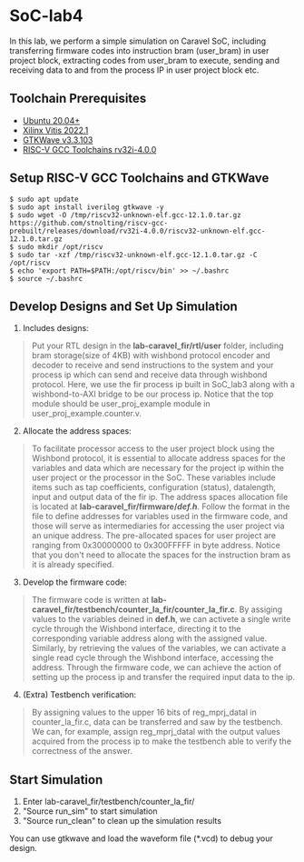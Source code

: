 # SoC-lab4
In this lab, we perform a simple simulation on Caravel SoC, including transferring firmware codes into instruction bram (user_bram) in user project block, extracting codes from user_bram to execute, sending and receiving data to and from the process IP in user project block etc.

## Toolchain Prerequisites
* [Ubuntu 20.04+](https://releases.ubuntu.com/focal/)
* [Xilinx Vitis 2022.1](https://www.xilinx.com/support/download/index.html/content/xilinx/en/downloadNav/vivado-design-tools/2022-1.html)
* [GTKWave v3.3.103](https://gtkwave.sourceforge.net/)
* [RISC-V GCC Toolchains rv32i-4.0.0](https://github.com/stnolting/riscv-gcc-prebuilt)

## Setup RISC-V GCC Toolchains and GTKWave
```shell
$ sudo apt update
$ sudo apt install iverilog gtkwave -y
$ sudo wget -O /tmp/riscv32-unknown-elf.gcc-12.1.0.tar.gz https://github.com/stnolting/riscv-gcc-prebuilt/releases/download/rv32i-4.0.0/riscv32-unknown-elf.gcc-12.1.0.tar.gz
$ sudo mkdir /opt/riscv
$ sudo tar -xzf /tmp/riscv32-unknown-elf.gcc-12.1.0.tar.gz -C /opt/riscv
$ echo 'export PATH=$PATH:/opt/riscv/bin' >> ~/.bashrc
$ source ~/.bashrc
```

## Develop Designs and Set Up Simulation
1. Includes designs:
> Put your RTL design in the **lab-caravel_fir/rtl/user** folder, including bram storage(size of 4KB) with wishbond protocol encoder and decoder to receive and send instructions to the system and your process ip which can send and receive data through wishbond protocol. Here, we use the fir process ip built in SoC_lab3 along with a wishbond-to-AXI bridge to be our process ip. Notice that the top module should be user_proj_example module in user_proj_example.counter.v.

2. Allocate the address spaces:
> To facilitate processor access to the user project block using the Wishbond protocol, it is essential to allocate address spaces for the variables and data which are necessary for the project ip within the user project or the processor in the SoC. These variables include items such as tap coefficients, configuration (status), datalength, input and output data of the fir ip. The address spaces allocation file is located at **lab-caravel_fir/firmware/_def.h_**. Follow the format in the file to define addresses for variables used in the firmware code, and those will serve as intermediaries for accessing the user project via an unique address. The pre-allocated spaces for user project are ranging from 0x30000000 to 0x300FFFFF in byte address. Notice that you don't need to allocate the spaces for the instruction bram as it is already specified.

3. Develop the firmware code:
> The firmware code is written at **lab-caravel_fir/testbench/counter_la_fir/counter_la_fir.c**. By assiging 
values to the variables deined in **def.h**, we can activete a single write cycle through the Wishbond interface, directing it to the corresponding variable address along with the assigned value. Similarly, by retrieving the values of the variables, we can activate a single read cycle through the Wishbond interface, accessing the address. Through the firmware code, we can achieve the action of setting up the process ip and transfer the required input data to the ip.

4. (Extra) Testbench verification:
> By assigning values to the upper 16 bits of reg_mprj_datal in counter_la_fir.c, data can be transferred and saw by the testbench. We can, for example, assign reg_mprj_datal with the output values acquired from the process ip to make the testbench able to verify the correctness of the answer.

## Start Simulation
1. Enter lab-caravel_fir/testbench/counter_la_fir/
2. "Source run_sim" to start simulation
3. "Source run_clean" to clean up the simulation results

You can use gtkwave and load the waveform file (*.vcd) to debug your design.
